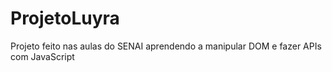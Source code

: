 # ProjetoLuyra
Projeto feito nas aulas do SENAI aprendendo a manipular DOM e fazer APIs com JavaScript
